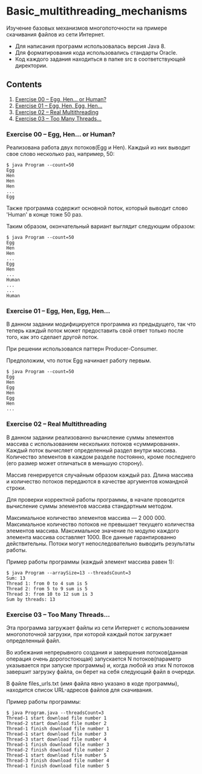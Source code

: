 # Basic_multithreading_mechanisms
Изучение базовых механизмов многопоточности на примере скачивания файлов из сети Интернет.

- Для написания программ использовалась версия Java 8.
- Для форматирования кода использовались стандарты Oracle.
- Код каждого задания находиться в папке src в соответствующей директории.

## Contents
1. [Exercise 00 – Egg, Hen... or Human?](#exercise-00-egg-hen-or-human)
2. [Exercise 01 – Egg, Hen, Egg, Hen...](#exercise-01-egg-hen-egg-hen)
3. [Exercise 02 – Real Multithreading](#exercise-02-real-multithreading)
4. [Exercise 03 – Too Many Threads...](#exercise-03-too-many-threads)


### Exercise 00 – Egg, Hen... or Human?

Реализована работа двух потоков(Egg и Hen). Каждый из них выводит свое слово несколько раз, например, 50:
```
$ java Program --count=50
Egg
Hen
Hen
Hen
...
Egg
```
Также программа содержит основной поток, который выводит слово 'Human' в конце тоже 50 раз.

Таким образом, окончательный вариант выглядит следующим образом:
```
$ java Program --count=50
Egg
Hen
Hen
...
Egg
Hen
...
Human
...
...
Human
```


### Exercise 01 – Egg, Hen, Egg, Hen...

В данном задании модифицируется программа из предыдущего,
так что теперь каждый поток может предоставить свой ответ только после того, как это сделает другой поток.

При решении использовался паттерн Producer-Consumer.

Предположим, что поток Egg начинает работу первым.

```
$ java Program --count=50
Egg
Hen
Egg
Hen
Egg
Hen
...
```

### Exercise 02 – Real Multithreading
В данном задании реализованно вычисление суммы элементов массива с использованием 
нескольких потоков «суммирования». Каждый поток вычисляет определенный раздел внутри массива. 
Количество элементов в каждом разделе постоянно, 
кроме последнего (его размер может отличаться в меньшую сторону).

Массив генерируется случайным образом каждый раз.
Длина массива и количество потоков передаются в качестве аргументов командной строки.

Для проверки корректной работы программы, в начале проводится вычисление
суммы элементов массива стандартным методом.

Максимальное количество элементов массива — 2 000 000. 
Максимальное количество потоков не превышает текущего количества элементов массива. 
Максимальное значение по модулю каждого элемента массива составляет 1000. 
Все данные гарантированно действительны.
Потоки могут непоследовательно выводить результаты работы.

Пример работы программы (каждый элемент массива равен 1):

```
$ java Program --arraySize=13 --threadsCount=3
Sum: 13
Thread 1: from 0 to 4 sum is 5
Thread 2: from 5 to 9 sum is 5
Thread 3: from 10 to 12 sum is 3
Sum by threads: 13
```


### Exercise 03 – Too Many Threads...

Эта программа загружает файлы из сети Интернет с использованием многопоточной загрузки, 
при которой каждый поток загружает определенный файл.

Во избежания непрерывного создания и завершения потоков(данная операция очень дорогостоющая) запускается 
N потоков(параметр указывается при запуске программы) и, когда любой из этих N потоков 
завершит загрузку файла, он берет на себя следующий файл в очереди.

В файле files_urls.txt (имя файла явно указано в коде программы), находится список URL-адресов файлов для скачивания.

Пример работы программы:

```
$ java Program.java --threadsCount=3
Thread-1 start download file number 1
Thread-2 start download file number 2
Thread-1 finish download file number 1
Thread-1 start download file number 3
Thread-3 start download file number 4
Thread-1 finish download file number 3
Thread-2 finish download file number 2
Thread-1 start download file number 5
Thread-3 finish download file number 4
Thread-1 finish download file number 5
```
